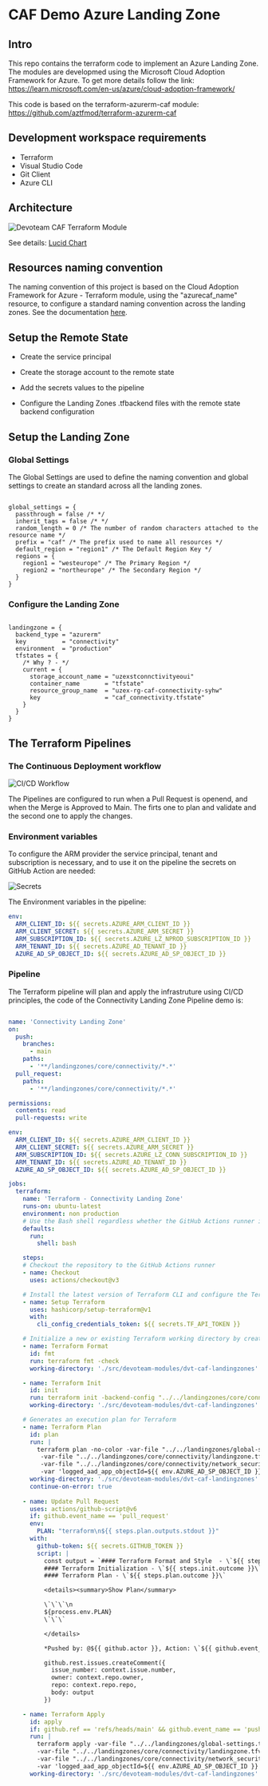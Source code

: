 # CAF Demo Azure Landing Zone

## Intro

This repo contains the terraform code to implement an Azure Landing Zone. The modules are developmed using the Microsoft Cloud Adoption Framework for Azure. To get more details follow the link: https://learn.microsoft.com/en-us/azure/cloud-adoption-framework/

This code is based on the terraform-azurerm-caf module: https://github.com/aztfmod/terraform-azurerm-caf


## Development workspace requirements
 
 - Terraform
 - Visual Studio Code
 - Git Client
 - Azure CLI


## Architecture

![Devoteam CAF Terraform Module](assets/architecture.jpeg)

See details: [Lucid Chart](https://lucid.app/lucidchart/8214442d-934b-49cc-a34c-5924447475e0/edit?viewport_loc=-2324%2C-843%2C5450%2C2591%2C0_0&invitationId=inv_5c53211b-8739-42af-b48f-d0e178efcb95)


## Resources naming convention

The naming convention of this project is based on the Cloud Adoption Framework for Azure - Terraform module, using the "azurecaf_name" resource, to configure a standard naming convention across the landing zones. See the documentation [here](https://github.com/aztfmod/terraform-azurerm-caf/blob/main/documentation/conventions.md). 


## Setup the Remote State

  - Create the service principal

  - Create the storage account to the remote state
  
  - Add the secrets values to the pipeline 
  
  - Configure the Landing Zones .tfbackend files with the remote state backend configuration


## Setup the Landing Zone

### Global Settings

The Global Settings are used to define the naming convention and global settings to create an standard across all the landing zones.


```hcl

global_settings = {
  passthrough = false /* */
  inherit_tags = false /* */
  random_length = 0 /* The number of random characters attached to the resource name */
  prefix = "caf" /* The prefix used to name all resources */
  default_region = "region1" /* The Default Region Key */
  regions = {
    region1 = "westeurope" /* The Primary Region */
    region2 = "northeurope" /* The Secondary Region */
  }
}

```


### Configure the Landing Zone


```hcl

landingzone = {
  backend_type = "azurerm"
  key          = "connectivity"
  environment  = "production"
  tfstates = {
    /* Why ? - */
    current = {      
      storage_account_name = "uzexstconnctivityeoui"
      container_name       = "tfstate"
      resource_group_name  = "uzex-rg-caf-connectivity-syhw"
      key                  = "caf_connectivity.tfstate"      
    }
  }
}

```


## The Terraform Pipelines


### The Continuous Deployment workflow

![CI/CD Workflow](assets/ci_cd_workflow.jpeg)

The Pipelines are configured to run when a Pull Request is openend, and when the Merge is Approved to Main. The firts one to plan and validate and the second one to apply the changes.



### Environment variables

To configure the ARM provider the service principal, tenant and subscription is necessary, and to use it on the pipeline the secrets on GitHub Action are needed:


![Secrets](assets/secrets.png)


The Environment variables in the pipeline:

```yaml
env:
  ARM_CLIENT_ID: ${{ secrets.AZURE_ARM_CLIENT_ID }}
  ARM_CLIENT_SECRET: ${{ secrets.AZURE_ARM_SECRET }}
  ARM_SUBSCRIPTION_ID: ${{ secrets.AZURE_LZ_NPROD_SUBSCRIPTION_ID }}
  ARM_TENANT_ID: ${{ secrets.AZURE_AD_TENANT_ID }}
  AZURE_AD_SP_OBJECT_ID: ${{ secrets.AZURE_AD_SP_OBJECT_ID }}  

```


### Pipeline

The Terraform pipeline will plan and apply the infrastruture using CI/CD principles, the code of the Connectivity Landing Zone Pipeline demo is:

```yaml 

name: 'Connectivity Landing Zone'
on:
  push:      
    branches:
      - main
    paths:
      - '**/landingzones/core/connectivity/*.*' 
  pull_request:
    paths:
      - '**/landingzones/core/connectivity/*.*' 

permissions:
  contents: read
  pull-requests: write

env:
  ARM_CLIENT_ID: ${{ secrets.AZURE_ARM_CLIENT_ID }}
  ARM_CLIENT_SECRET: ${{ secrets.AZURE_ARM_SECRET }}
  ARM_SUBSCRIPTION_ID: ${{ secrets.AZURE_LZ_CONN_SUBSCRIPTION_ID }}
  ARM_TENANT_ID: ${{ secrets.AZURE_AD_TENANT_ID }}
  AZURE_AD_SP_OBJECT_ID: ${{ secrets.AZURE_AD_SP_OBJECT_ID }}  

jobs:
  terraform:
    name: 'Terraform - Connectivity Landing Zone'
    runs-on: ubuntu-latest
    environment: non production      
    # Use the Bash shell regardless whether the GitHub Actions runner is ubuntu-latest, macos-latest, or windows-latest
    defaults:
      run:
        shell: bash

    steps:
    # Checkout the repository to the GitHub Actions runner
    - name: Checkout
      uses: actions/checkout@v3

    # Install the latest version of Terraform CLI and configure the Terraform CLI configuration file with a Terraform Cloud user API token
    - name: Setup Terraform
      uses: hashicorp/setup-terraform@v1
      with:
        cli_config_credentials_token: ${{ secrets.TF_API_TOKEN }}

    # Initialize a new or existing Terraform working directory by creating initial files, loading any remote state, downloading modules, etc.
    - name: Terraform Format
      id: fmt
      run: terraform fmt -check
      working-directory: './src/devoteam-modules/dvt-caf-landingzones'

    - name: Terraform Init
      id: init
      run: terraform init -backend-config "../../landingzones/core/connectivity/connectivity.tfbackend" 
      working-directory: './src/devoteam-modules/dvt-caf-landingzones'

    # Generates an execution plan for Terraform
    - name: Terraform Plan
      id: plan
      run: |
        terraform plan -no-color -var-file "../../landingzones/global-settings.tfvars"  \
         -var-file "../../landingzones/core/connectivity/landingzone.tfvars" \
         -var-file "../../landingzones/core/connectivity/network_security.tfvars" \
         -var 'logged_aad_app_objectId=${{ env.AZURE_AD_SP_OBJECT_ID }}'  
      working-directory: './src/devoteam-modules/dvt-caf-landingzones'
      continue-on-error: true
      
    - name: Update Pull Request
      uses: actions/github-script@v6
      if: github.event_name == 'pull_request'
      env:
        PLAN: "terraform\n${{ steps.plan.outputs.stdout }}"
      with:
        github-token: ${{ secrets.GITHUB_TOKEN }}
        script: |
          const output = `#### Terraform Format and Style  - \`${{ steps.fmt.outcome }}\`
          #### Terraform Initialization - \`${{ steps.init.outcome }}\`
          #### Terraform Plan - \`${{ steps.plan.outcome }}\`          

          <details><summary>Show Plan</summary>

          \`\`\`\n
          ${process.env.PLAN}
          \`\`\`

          </details>

          *Pushed by: @${{ github.actor }}, Action: \`${{ github.event_name }}\`*`;

          github.rest.issues.createComment({
            issue_number: context.issue.number,
            owner: context.repo.owner,
            repo: context.repo.repo,
            body: output
          })

    - name: Terraform Apply
      id: apply
      if: github.ref == 'refs/heads/main' && github.event_name == 'push'
      run: |
        terraform apply -var-file "../../landingzones/global-settings.tfvars" \
        -var-file "../../landingzones/core/connectivity/landingzone.tfvars" \
        -var-file "../../landingzones/core/connectivity/network_security.tfvars" \
        -var 'logged_aad_app_objectId=${{ env.AZURE_AD_SP_OBJECT_ID }}' -auto-approve      
      working-directory: './src/devoteam-modules/dvt-caf-landingzones'
      
     

```
 



